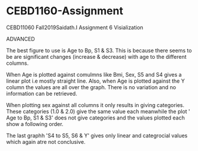 # CEBD1160-Assignment 
CEBD11060 Fall2019Saidath.I Assignment 6 Visialization


ADVANCED

The best figure to use is Age to Bp, S1 & S3. This is because there seems to be are significant changes (increase & decrease)
with age to the different columns.

When Age is plotted against comulmns like Bmi, Sex, S5 and S4 gives a linear plot i.e mostly straight line. Also, when Age is
plotted against the Y column the values are all over the graph. There is no variation and no information can be retrieved.

When plotting sex against all columns it only results in giving categories. These categories (1.0 & 2.0) give the same value 
each meanwhile the plot ' Age to Bp, S1 & S3' does not give categories and the values plotted each show a following order.

The last graphh 'S4 to S5, S6 & Y' gives only linear and categrocial values which again atre not conclusive.



